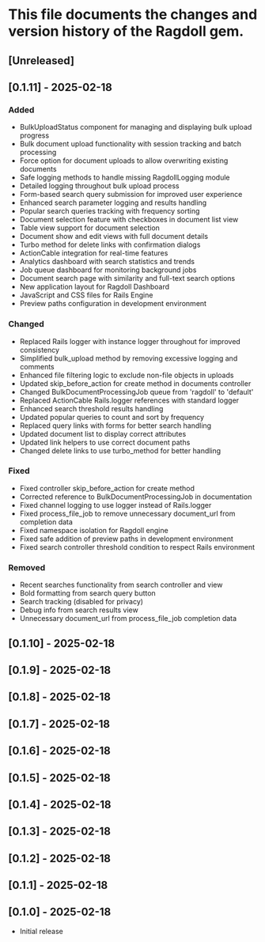# This file documents the changes and version history of the Ragdoll gem.

## [Unreleased]

## [0.1.11] - 2025-02-18

### Added
- BulkUploadStatus component for managing and displaying bulk upload progress
- Bulk document upload functionality with session tracking and batch processing
- Force option for document uploads to allow overwriting existing documents
- Safe logging methods to handle missing RagdollLogging module
- Detailed logging throughout bulk upload process
- Form-based search query submission for improved user experience
- Enhanced search parameter logging and results handling
- Popular search queries tracking with frequency sorting
- Document selection feature with checkboxes in document list view
- Table view support for document selection
- Document show and edit views with full document details
- Turbo method for delete links with confirmation dialogs
- ActionCable integration for real-time features
- Analytics dashboard with search statistics and trends
- Job queue dashboard for monitoring background jobs
- Document search page with similarity and full-text search options
- New application layout for Ragdoll Dashboard
- JavaScript and CSS files for Rails Engine
- Preview paths configuration in development environment

### Changed
- Replaced Rails logger with instance logger throughout for improved consistency
- Simplified bulk_upload method by removing excessive logging and comments
- Enhanced file filtering logic to exclude non-file objects in uploads
- Updated skip_before_action for create method in documents controller
- Changed BulkDocumentProcessingJob queue from 'ragdoll' to 'default'
- Replaced ActionCable Rails.logger references with standard logger
- Enhanced search threshold results handling
- Updated popular queries to count and sort by frequency
- Replaced query links with forms for better search handling
- Updated document list to display correct attributes
- Updated link helpers to use correct document paths
- Changed delete links to use turbo_method for better handling

### Fixed
- Fixed controller skip_before_action for create method
- Corrected reference to BulkDocumentProcessingJob in documentation
- Fixed channel logging to use logger instead of Rails.logger
- Fixed process_file_job to remove unnecessary document_url from completion data
- Fixed namespace isolation for Ragdoll engine
- Fixed safe addition of preview paths in development environment
- Fixed search controller threshold condition to respect Rails environment

### Removed
- Recent searches functionality from search controller and view
- Bold formatting from search query button
- Search tracking (disabled for privacy)
- Debug info from search results view
- Unnecessary document_url from process_file_job completion data


## [0.1.10] - 2025-02-18

## [0.1.9] - 2025-02-18

## [0.1.8] - 2025-02-18

## [0.1.7] - 2025-02-18

## [0.1.6] - 2025-02-18

## [0.1.5] - 2025-02-18

## [0.1.4] - 2025-02-18

## [0.1.3] - 2025-02-18

## [0.1.2] - 2025-02-18

## [0.1.1] - 2025-02-18

## [0.1.0] - 2025-02-18

- Initial release
